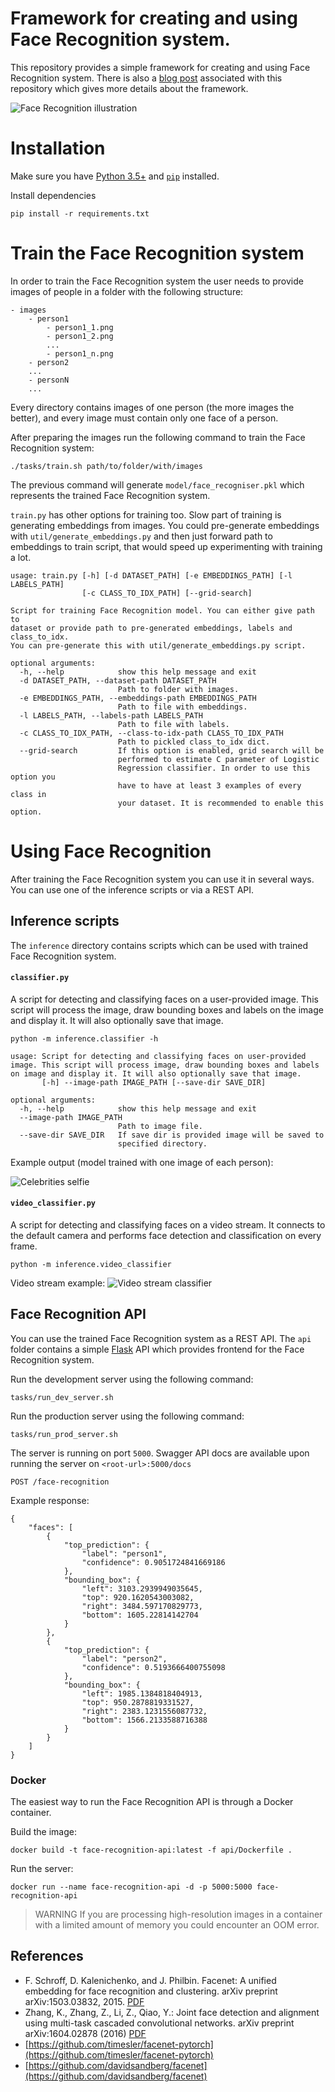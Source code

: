 # Framework for creating and using Face Recognition system.
This repository provides a simple framework for creating and using Face Recognition system. There is also a 
[blog post](https://arsfutura.co/magazine/face-recognition-with-facenet-and-mtcnn/) associated with this repository 
which gives more details about the framework.  

![Face Recognition illustration](images/readme-illustration.png)

# Installation
Make sure you have [Python 3.5+](https://realpython.com/installing-python/) and 
[`pip`](https://www.makeuseof.com/tag/install-pip-for-python/) installed.

Install dependencies
```
pip install -r requirements.txt
```

# Train the Face Recognition system
In order to train the Face Recognition system the user needs to provide images of people in a folder with the following structure: 

```
- images 
    - person1
        - person1_1.png
        - person1_2.png
        ...
        - person1_n.png
    - person2
    ...
    - personN
    ...
```

Every directory contains images of one person (the more images the better), and every image must contain only one face of a 
person.

After preparing the images run the following command to train the Face Recognition system:
```
./tasks/train.sh path/to/folder/with/images
``` 
The previous command will generate `model/face_recogniser.pkl` which represents the trained Face Recognition system.

`train.py` has other options for training too. Slow part of training is generating embeddings from images. You could 
pre-generate embeddings with `util/generate_embeddings.py` and then just forward path to embeddings to train script, 
that would speed up experimenting with training a lot.

```
usage: train.py [-h] [-d DATASET_PATH] [-e EMBEDDINGS_PATH] [-l LABELS_PATH]
                [-c CLASS_TO_IDX_PATH] [--grid-search]

Script for training Face Recognition model. You can either give path to
dataset or provide path to pre-generated embeddings, labels and class_to_idx.
You can pre-generate this with util/generate_embeddings.py script.

optional arguments:
  -h, --help            show this help message and exit
  -d DATASET_PATH, --dataset-path DATASET_PATH
                        Path to folder with images.
  -e EMBEDDINGS_PATH, --embeddings-path EMBEDDINGS_PATH
                        Path to file with embeddings.
  -l LABELS_PATH, --labels-path LABELS_PATH
                        Path to file with labels.
  -c CLASS_TO_IDX_PATH, --class-to-idx-path CLASS_TO_IDX_PATH
                        Path to pickled class_to_idx dict.
  --grid-search         If this option is enabled, grid search will be
                        performed to estimate C parameter of Logistic
                        Regression classifier. In order to use this option you
                        have to have at least 3 examples of every class in
                        your dataset. It is recommended to enable this option.
```

# Using Face Recognition

After training the Face Recognition system you can use it in several ways. You can use one of the inference scripts or via a REST API. 

## Inference scripts

The `inference` directory contains scripts which can be used with trained Face Recognition system.

#### `classifier.py`
A script for detecting and classifying faces on a user-provided image. This script will process the image, draw bounding boxes and labels on the image and display it. It will also optionally save that image.
```
python -m inference.classifier -h
```
```
usage: Script for detecting and classifying faces on user-provided image. This script will process image, draw bounding boxes and labels on image and display it. It will also optionally save that image.
       [-h] --image-path IMAGE_PATH [--save-dir SAVE_DIR]

optional arguments:
  -h, --help            show this help message and exit
  --image-path IMAGE_PATH
                        Path to image file.
  --save-dir SAVE_DIR   If save dir is provided image will be saved to
                        specified directory.
```
Example output (model trained with one image of each person):

![Celebrities selfie](images/ellen_selfie_tagged.jpg)

#### `video_classifier.py`
A script for detecting and classifying faces on a video stream. It connects to the default camera and performs face detection and classification on every frame.
```
python -m inference.video_classifier
```

Video stream example:
![Video stream classifier](images/video_classifier_example.png)

## Face Recognition API
You can use the trained Face Recognition system as a REST API. The `api` folder contains a simple 
[Flask](https://palletsprojects.com/p/flask/) API which provides frontend for the Face Recognition system.

Run the development server using the following command:
```
tasks/run_dev_server.sh
```

Run the production server using the following command:
```
tasks/run_prod_server.sh
```

The server is running on port `5000`.
Swagger API docs are available upon running the server on `<root-url>:5000/docs`

``POST /face-recognition``

Example response:
```
{
    "faces": [
        {
            "top_prediction": {
                "label": "person1",
                "confidence": 0.9051724841669186
            },
            "bounding_box": {
                "left": 3103.2939949035645,
                "top": 920.1620543003082,
                "right": 3484.597170829773,
                "bottom": 1605.22814142704
            }
        },
        {
            "top_prediction": {
                "label": "person2",
                "confidence": 0.5193666400755098
            },
            "bounding_box": {
                "left": 1985.1384818404913,
                "top": 950.2878819331527,
                "right": 2383.1231556087732,
                "bottom": 1566.2133588716388
            }
        }
    ]
}
```

### Docker
The easiest way to run the Face Recognition API is through a Docker container.

Build the image:
```
docker build -t face-recognition-api:latest -f api/Dockerfile .
```

Run the server:
```
docker run --name face-recognition-api -d -p 5000:5000 face-recognition-api
```

> WARNING If you are processing high-resolution images in a container with a limited amount of memory you could encounter an OOM error.

## References
* F. Schroff, D. Kalenichenko, and J. Philbin. Facenet: A unified embedding for face recognition and clustering. arXiv preprint arXiv:1503.03832, 2015. [PDF](https://arxiv.org/pdf/1503.03832.pdf)
* Zhang, K., Zhang, Z., Li, Z., Qiao, Y.: Joint face detection and alignment using multi-task cascaded convolutional networks. arXiv preprint arXiv:1604.02878 (2016) [PDF](https://arxiv.org/pdf/1604.02878.pdf)
* [https://github.com/timesler/facenet-pytorch](https://github.com/timesler/facenet-pytorch)
* [https://github.com/davidsandberg/facenet](https://github.com/davidsandberg/facenet)
